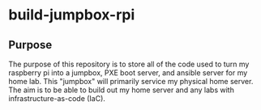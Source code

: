 # build-jumpbox-rpi

## Purpose ##
The purpose of this repository is to store all of the code used to turn my raspberry pi into a jumpbox, PXE boot server, and ansible server for my home lab.  This "jumpbox" will primarily service my physical home server.  The aim is to be able to build out my home server and any labs with infrastructure-as-code (IaC).
